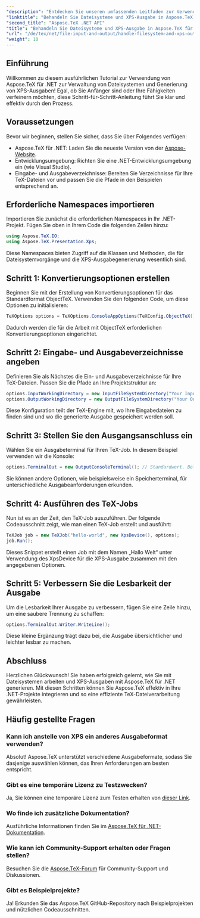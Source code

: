 ```yaml
---
"description": "Entdecken Sie unseren umfassenden Leitfaden zur Verwendung von Aspose.TeX für .NET zur Handhabung von Dateisystemen und zur Generierung von XPS-Ausgaben. Dieses Schritt-für-Schritt-Tutorial deckt alles ab, von der Einrichtung Ihrer Umgebung bis zur Ausführung eines TeX-Jobs."
"linktitle": "Behandeln Sie Dateisysteme und XPS-Ausgabe in Aspose.TeX für .NET"
"second_title": "Aspose.TeX .NET API"
"title": "Behandeln Sie Dateisysteme und XPS-Ausgabe in Aspose.TeX für .NET"
"url": "/de/tex/net/file-input-and-output/handle-filesystem-and-xps-output/"
"weight": 10
---
```


## Einführung

Willkommen zu diesem ausführlichen Tutorial zur Verwendung von Aspose.TeX für .NET zur Verwaltung von Dateisystemen und Generierung von XPS-Ausgaben! Egal, ob Sie Anfänger sind oder Ihre Fähigkeiten verfeinern möchten, diese Schritt-für-Schritt-Anleitung führt Sie klar und effektiv durch den Prozess.

## Voraussetzungen

Bevor wir beginnen, stellen Sie sicher, dass Sie über Folgendes verfügen:

- Aspose.TeX für .NET: Laden Sie die neueste Version von der [Aspose-Website](https://releases.aspose.com/tex/net/).
- Entwicklungsumgebung: Richten Sie eine .NET-Entwicklungsumgebung ein (wie Visual Studio).
- Eingabe- und Ausgabeverzeichnisse: Bereiten Sie Verzeichnisse für Ihre TeX-Dateien vor und passen Sie die Pfade in den Beispielen entsprechend an.

## Erforderliche Namespaces importieren

Importieren Sie zunächst die erforderlichen Namespaces in Ihr .NET-Projekt. Fügen Sie oben in Ihrem Code die folgenden Zeilen hinzu:

```csharp
using Aspose.TeX.IO;
using Aspose.TeX.Presentation.Xps;
```

Diese Namespaces bieten Zugriff auf die Klassen und Methoden, die für Dateisystemvorgänge und die XPS-Ausgabegenerierung wesentlich sind.

## Schritt 1: Konvertierungsoptionen erstellen

Beginnen Sie mit der Erstellung von Konvertierungsoptionen für das Standardformat ObjectTeX. Verwenden Sie den folgenden Code, um diese Optionen zu initialisieren:

```csharp
TeXOptions options = TeXOptions.ConsoleAppOptions(TeXConfig.ObjectTeX());
```

Dadurch werden die für die Arbeit mit ObjectTeX erforderlichen Konvertierungsoptionen eingerichtet.

## Schritt 2: Eingabe- und Ausgabeverzeichnisse angeben

Definieren Sie als Nächstes die Ein- und Ausgabeverzeichnisse für Ihre TeX-Dateien. Passen Sie die Pfade an Ihre Projektstruktur an:

```csharp
options.InputWorkingDirectory = new InputFileSystemDirectory("Your Input Directory");
options.OutputWorkingDirectory = new OutputFileSystemDirectory("Your Output Directory");
```

Diese Konfiguration teilt der TeX-Engine mit, wo Ihre Eingabedateien zu finden sind und wo die generierte Ausgabe gespeichert werden soll.

## Schritt 3: Stellen Sie den Ausgangsanschluss ein

Wählen Sie ein Ausgabeterminal für Ihren TeX-Job. In diesem Beispiel verwenden wir die Konsole:

```csharp
options.TerminalOut = new OutputConsoleTerminal(); // Standardwert. Beliebige Zuweisung.
```

Sie können andere Optionen, wie beispielsweise ein Speicherterminal, für unterschiedliche Ausgabeanforderungen erkunden.

## Schritt 4: Ausführen des TeX-Jobs

Nun ist es an der Zeit, den TeX-Job auszuführen. Der folgende Codeausschnitt zeigt, wie man einen TeX-Job erstellt und ausführt:

```csharp
TeXJob job = new TeXJob("hello-world", new XpsDevice(), options);
job.Run();
```

Dieses Snippet erstellt einen Job mit dem Namen „Hallo Welt“ unter Verwendung des XpsDevice für die XPS-Ausgabe zusammen mit den angegebenen Optionen.

## Schritt 5: Verbessern Sie die Lesbarkeit der Ausgabe

Um die Lesbarkeit Ihrer Ausgabe zu verbessern, fügen Sie eine Zeile hinzu, um eine saubere Trennung zu schaffen:

```csharp
options.TerminalOut.Writer.WriteLine();
```

Diese kleine Ergänzung trägt dazu bei, die Ausgabe übersichtlicher und leichter lesbar zu machen.

## Abschluss

Herzlichen Glückwunsch! Sie haben erfolgreich gelernt, wie Sie mit Dateisystemen arbeiten und XPS-Ausgaben mit Aspose.TeX für .NET generieren. Mit diesen Schritten können Sie Aspose.TeX effektiv in Ihre .NET-Projekte integrieren und so eine effiziente TeX-Dateiverarbeitung gewährleisten.

## Häufig gestellte Fragen

### Kann ich anstelle von XPS ein anderes Ausgabeformat verwenden?

Absolut! Aspose.TeX unterstützt verschiedene Ausgabeformate, sodass Sie dasjenige auswählen können, das Ihren Anforderungen am besten entspricht.

### Gibt es eine temporäre Lizenz zu Testzwecken?

Ja, Sie können eine temporäre Lizenz zum Testen erhalten von [dieser Link](https://purchase.conholdate.com/temporary-license/).

### Wo finde ich zusätzliche Dokumentation?

Ausführliche Informationen finden Sie im [Aspose.TeX für .NET-Dokumentation](https://reference.aspose.com/tex/net/).

### Wie kann ich Community-Support erhalten oder Fragen stellen?

Besuchen Sie die [Aspose.TeX-Forum](https://forum.aspose.com/c/tex/47) für Community-Support und Diskussionen.

### Gibt es Beispielprojekte?

Ja! Erkunden Sie das Aspose.TeX GitHub-Repository nach Beispielprojekten und nützlichen Codeausschnitten.